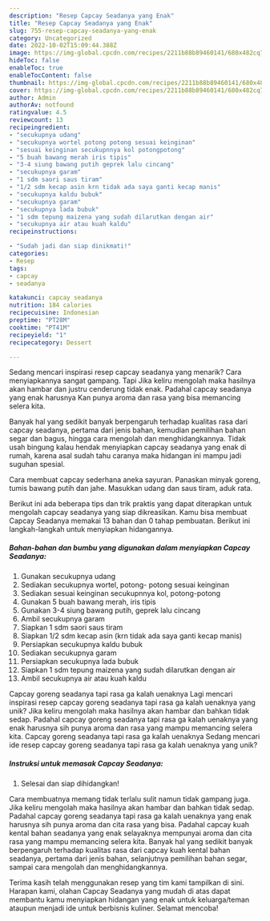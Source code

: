 ```yaml
---
description: "Resep Capcay Seadanya yang Enak"
title: "Resep Capcay Seadanya yang Enak"
slug: 755-resep-capcay-seadanya-yang-enak
category: Uncategorized
date: 2022-10-02T15:09:44.388Z
image: https://img-global.cpcdn.com/recipes/2211b88b89460141/680x482cq70/capcay-seadanya-foto-resep-utama.jpg
hideToc: false
enableToc: true
enableTocContent: false
thumbnail: https://img-global.cpcdn.com/recipes/2211b88b89460141/680x482cq70/capcay-seadanya-foto-resep-utama.jpg
cover: https://img-global.cpcdn.com/recipes/2211b88b89460141/680x482cq70/capcay-seadanya-foto-resep-utama.jpg
author: Admin
authorAv: notfound
ratingvalue: 4.5
reviewcount: 13
recipeingredient:
- "secukupnya udang"
- "secukupnya wortel potong potong sesuai keinginan"
- "sesuai keinginan secukupnnya kol potongpotong"
- "5 buah bawang merah iris tipis"
- "3-4 siung bawang putih geprek lalu cincang"
- "secukupnya garam"
- "1 sdm saori saus tiram"
- "1/2 sdm kecap asin krn tidak ada saya ganti kecap manis"
- "secukupnya kaldu bubuk"
- "secukupnya garam"
- "secukupnya lada bubuk"
- "1 sdm tepung maizena yang sudah dilarutkan dengan air"
- "secukupnya air atau kuah kaldu"
recipeinstructions:

- "Sudah jadi dan siap dinikmati!"
categories:
- Resep
tags:
- capcay
- seadanya

katakunci: capcay seadanya 
nutrition: 184 calories
recipecuisine: Indonesian
preptime: "PT28M"
cooktime: "PT41M"
recipeyield: "1"
recipecategory: Dessert

---
```



Sedang mencari inspirasi resep capcay seadanya yang menarik? Cara menyiapkannya sangat gampang. Tapi Jika keliru mengolah maka hasilnya akan hambar dan justru cenderung tidak enak. Padahal capcay seadanya yang enak harusnya Kan punya aroma dan rasa yang bisa memancing selera kita.


Banyak hal yang sedikit banyak berpengaruh terhadap kualitas rasa dari capcay seadanya, pertama dari jenis bahan, kemudian pemilihan bahan segar dan bagus, hingga cara mengolah dan menghidangkannya. Tidak usah bingung kalau hendak menyiapkan capcay seadanya yang enak di rumah, karena asal sudah tahu caranya maka hidangan ini mampu jadi suguhan spesial.

Cara membuat capcay sederhana aneka sayuran. Panaskan minyak goreng, tumis bawang putih dan jahe. Masukkan udang dan saus tiram, aduk rata.


Berikut ini ada beberapa tips dan trik praktis yang dapat diterapkan untuk mengolah capcay seadanya yang siap dikreasikan. Kamu bisa membuat Capcay Seadanya memakai 13 bahan dan 0 tahap pembuatan. Berikut ini langkah-langkah untuk menyiapkan hidangannya.

<!--inarticleads1-->

##### Bahan-bahan dan bumbu yang digunakan dalam menyiapkan Capcay Seadanya:

1. Gunakan secukupnya udang
1. Sediakan secukupnya wortel, potong- potong sesuai keinginan
1. Sediakan sesuai keinginan secukupnnya kol, potong-potong
1. Gunakan 5 buah bawang merah, iris tipis
1. Gunakan 3-4 siung bawang putih, geprek lalu cincang
1. Ambil secukupnya garam
1. Siapkan 1 sdm saori saus tiram
1. Siapkan 1/2 sdm kecap asin (krn tidak ada saya ganti kecap manis)
1. Persiapkan secukupnya kaldu bubuk
1. Sediakan secukupnya garam
1. Persiapkan secukupnya lada bubuk
1. Siapkan 1 sdm tepung maizena yang sudah dilarutkan dengan air
1. Ambil secukupnya air atau kuah kaldu


Capcay goreng seadanya tapi rasa ga kalah uenaknya Lagi mencari inspirasi resep capcay goreng seadanya tapi rasa ga kalah uenaknya yang unik? Jika keliru mengolah maka hasilnya akan hambar dan bahkan tidak sedap. Padahal capcay goreng seadanya tapi rasa ga kalah uenaknya yang enak harusnya sih punya aroma dan rasa yang mampu memancing selera kita. Capcay goreng seadanya tapi rasa ga kalah uenaknya Sedang mencari ide resep capcay goreng seadanya tapi rasa ga kalah uenaknya yang unik? 

<!--inarticleads2-->

##### Instruksi untuk memasak Capcay Seadanya:


1. Selesai dan siap dihidangkan!

Cara membuatnya memang tidak terlalu sulit namun tidak gampang juga. Jika keliru mengolah maka hasilnya akan hambar dan bahkan tidak sedap. Padahal capcay goreng seadanya tapi rasa ga kalah uenaknya yang enak harusnya sih punya aroma dan cita rasa yang bisa. Padahal capcay kuah kental bahan seadanya yang enak selayaknya mempunyai aroma dan cita rasa yang mampu memancing selera kita. Banyak hal yang sedikit banyak berpengaruh terhadap kualitas rasa dari capcay kuah kental bahan seadanya, pertama dari jenis bahan, selanjutnya pemilihan bahan segar, sampai cara mengolah dan menghidangkannya. 

Terima kasih telah menggunakan resep yang tim kami tampilkan di sini. Harapan kami, olahan Capcay Seadanya yang mudah di atas dapat membantu kamu menyiapkan hidangan yang enak untuk keluarga/teman ataupun menjadi ide untuk berbisnis kuliner. Selamat mencoba!
